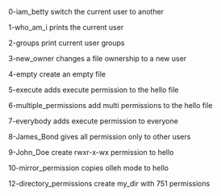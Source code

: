 0-iam_betty switch the current user to another

1-who_am_i prints the current user

2-groups print current user groups

3-new_owner changes a file ownership to a new user

4-empty create an empty file

5-execute adds execute permission to the hello file

6-multiple_permissions add multi permissions to the hello file

7-everybody adds execute permission to everyone

8-James_Bond gives all permission only to other users

9-John_Doe create rwxr-x-wx permission to hello

10-mirror_permission copies olleh mode to hello

12-directory_permissions create my_dir with 751 permissions

